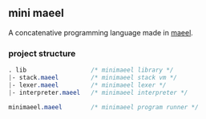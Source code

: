 ## mini maeel

A concatenative programming language made in [maeel](https://github.com/traumatism/maeel).

### project structure


```css
. lib                  /* minimaeel library */
|- stack.maeel         /* minimaeel stack vm */
|- lexer.maeel         /* minimaeel lexer */
|- interpreter.maeel   /* minimaeel interpreter */

minimaeel.maeel        /* minimaeel program runner */

```
